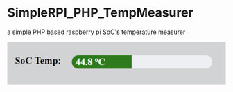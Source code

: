 # SimpleRPI_PHP_TempMeasurer
a simple PHP based raspberry pi SoC's temperature measurer


![alt text](temp.png)
